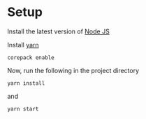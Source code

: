 # Setup

Install the latest version of [Node JS](https://nodejs.org/en/)

Install [yarn](https://yarnpkg.com/getting-started/install)
```
corepack enable
```

Now, run the following in the project directory

```
yarn install
```
and 
```
yarn start
```
